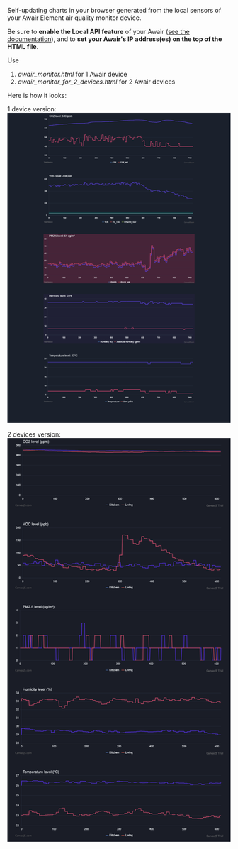 Self-updating charts in your browser generated from the local sensors of your Awair Element air quality monitor device.

Be sure to **enable the Local API feature** of your Awair ([see the documentation](https://support.getawair.com/hc/en-us/articles/360049221014-Awair-Local-API-Feature)), and to **set your Awair's IP address(es) on the top of the HTML file**.

Use
1. *awair_monitor.html* for 1 Awair device
2. *awair_monitor_for_2_devices.html* for 2 Awair devices

Here is how it looks:

1 device version:
![image](screenshot-dark.png)

2 devices version:
![image](screenshot-dark-2-devices.png)
 
